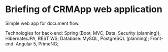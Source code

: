 Briefing of CRMApp web application
==================================

Simple web app for document flow.

Technologies for back-end: 
	Spring (Boot, MVC, Data, Security (planning)), Hibernate/JPA, REST WS;
Database: 
	MySQL, PostgreSQL (planning);
Front-end: 
	Angular 5, PrimeNG;

